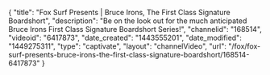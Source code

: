 {
    "title": "Fox Surf Presents | Bruce Irons, The First Class Signature Boardshort",
    "description": "Be on the look out for the much anticipated Bruce Irons First Class Signature Boardshort Series!",
    "channelid": "168514",
    "videoid": "6417873",
    "date_created": "1443555201",
    "date_modified": "1449275311",
    "type": "captivate",
    "layout": "channelVideo",
    "url": "\/fox\/fox-surf-presents-bruce-irons-the-first-class-signature-boardshort\/168514-6417873"
}